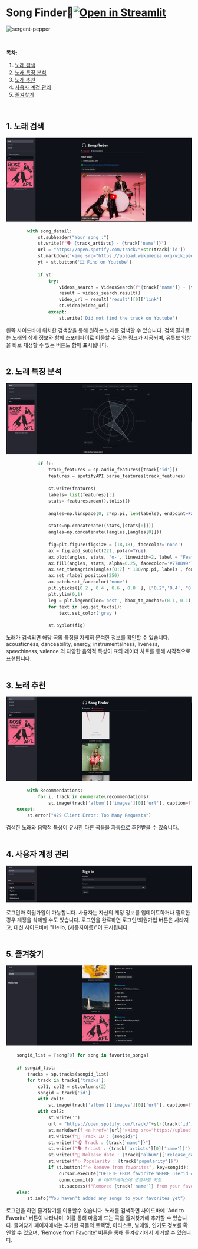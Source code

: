 # Song Finder🎵[![Open in Streamlit](https://static.streamlit.io/badges/streamlit_badge_black_white.svg)](https://song-finder.streamlit.app/)
![sergent-pepper](img/.jpg)

<br/>

**목차:**
1. [노래 검색](#search)
2. [노래 특징 분석](#taste)
3. [노래 추천](#reco)
4. [사용자 계정 관리](#account)
5. [즐겨찾기](#fav)
<br/>

## 1. <a name="search"></a>노래 검색

![search-page](img/1.png)
```python
        with song_detail:
            st.subheader("Your song :")
            st.write(f"🗣️ {track_artists} - {track['name']}")
            url = "https://open.spotify.com/track/"+str(track['id'])
            st.markdown('<img src="https://upload.wikimedia.org/wikipedia/commons/thumb/8/84/Spotify_icon.svg/232px-Spotify_icon.svg.png" width=20> '+url,unsafe_allow_html=True)
            yt = st.button('🎞️ Find on Youtube')
            
            if yt:
                try:
                    videos_search = VideosSearch(f"{track['name']} - {track_artists}", limit=1)
                    result = videos_search.result()
                    video_url = result['result'][0]['link']
                    st.video(video_url)
                except:
                    st.write('Did not find the track on Youtube')
```
  
왼쪽 사이드바에 위치한 검색창을 통해 원하는 노래를 검색할 수 있습니다. 검색 결과로는 노래의 상세 정보와 함께 스포티파이로 이동할 수 있는 링크가 제공되며, 유튜브 영상을 바로 재생할 수 있는 버튼도 함께 표시됩니다.  
<br/>
## 2. <a name="taste"></a>노래 특징 분석

![taste-page](img/2.png)
```python
            if ft:     
                track_features = sp.audio_features([track['id']])
                features = spotifyAPI.parse_features(track_features)
                
                st.write(features)
                labels= list(features)[:]
                stats= features.mean().tolist()

                angles=np.linspace(0, 2*np.pi, len(labels), endpoint=False)

                stats=np.concatenate((stats,[stats[0]]))
                angles=np.concatenate((angles,[angles[0]]))

                fig=plt.figure(figsize = (18,18), facecolor='none')
                ax = fig.add_subplot(221, polar=True)
                ax.plot(angles, stats, 'o-', linewidth=2, label = "Features", color= '#778899')
                ax.fill(angles, stats, alpha=0.25, facecolor='#778899')
                ax.set_thetagrids(angles[0:7] * 180/np.pi, labels , fontsize = 13, color='gray')
                ax.set_rlabel_position(250)
                ax.patch.set_facecolor('none')
                plt.yticks([0.2 , 0.4 , 0.6 , 0.8  ], ["0.2",'0.4', "0.6", "0.8"], color="gray", size=12)
                plt.ylim(0,1)
                leg = plt.legend(loc='best', bbox_to_anchor=(0.1, 0.1), edgecolor='gray', facecolor='none')
                for text in leg.get_texts():
                    text.set_color('gray')

                st.pyplot(fig)
```

노래가 검색되면 해당 곡의 특징을 자세히 분석한 정보를 확인할 수 있습니다. acousticness, danceability, energy, instrumentalness, liveness, speechiness, valence 의 다양한 음악적 특성이 표와 레이더 차트를 통해 시각적으로 표현됩니다.  
<br/>
## 3. <a name="reco"></a>노래 추천

![recommendation-page](img/4.png)
```python
        with Recommendations:
            for i, track in enumerate(recommendations):
                st.image(track['album']['images'][0]['url'], caption=f"{track['artists'][0]['name']} - {track['name']}", width=300)
    except:
        st.error("429 Client Error: Too Many Requests")
```

검색한 노래와 음악적 특성이 유사한 다른 곡들을 자동으로 추천받을 수 있습니다.  
<br/>
## 4. <a name="account"></a>사용자 계정 관리

![account-page](img/3.png)

로그인과 회원가입이 가능합니다. 사용자는 자신의 계정 정보를 업데이트하거나 필요한 경우 계정을 삭제할 수도 있습니다. 로그인을 완료하면 로그인/회원가입 버튼은 사라지고, 대신 사이드바에 "Hello, (사용자이름)"이 표시됩니다.  
<br/>
## 5. <a name="fav"></a>즐겨찾기

![favorite-page](img/5.png)
```python
    songid_list = [song[0] for song in favorite_songs]
        
    if songid_list:
        tracks = sp.tracks(songid_list)
        for track in tracks['tracks']:
            col1, col2 = st.columns(2)
            songid = track['id']
            with col1:
                st.image(track['album']['images'][0]['url'], caption=f"{track['artists'][0]['name']} - {track['name']}", width=300)
            with col2:
                st.write('')
                url = "https://open.spotify.com/track/"+str(track['id'])
                st.markdown(f'<a href="{url}"><img src="https://upload.wikimedia.org/wikipedia/commons/thumb/8/84/Spotify_icon.svg/232px-Spotify_icon.svg.png" width=20> Click to move</a>',unsafe_allow_html=True)
                st.write(f"🎯 Track ID : {songid}")
                st.write(f"🎧 Track : {track['name']}")
                st.write(f"🗣️ Artist : {track['artists'][0]['name']}")
                st.write(f"📅 Release date : {track['album']['release_date']}")
                st.write(f"✨ Popularity : {track['popularity']}")
                if st.button(f"⭐ Remove from favorites", key=songid):
                    cursor.execute("DELETE FROM favorite WHERE userid = ? AND songid = ?", (userid, songid))
                    conn.commit()  # 데이터베이스에 변경사항 저장
                    st.success(f"Removed {track['name']} from your favorites!")
    else:
        st.info("You haven't added any songs to your favorites yet")
```

로그인을 하면 즐겨찾기를 이용할수 있습니다. 노래를 검색하면 사이드바에 'Add to Favorite' 버튼이 나타나며, 이를 통해 마음에 드는 곡을 즐겨찾기에 추가할 수 있습니다. 즐겨찾기 페이지에서는 추가한 곡들의 트랙명, 아티스트, 발매일, 인기도 정보를 확인할 수 있으며, 'Remove from Favorite' 버튼을 통해 즐겨찾기에서 제거할 수 있습니다.  
<br/>
